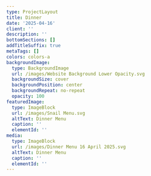 ```yaml
---
type: ProjectLayout
title: Dinner
date: '2025-04-16'
client: ''
description: ''
bottomSections: []
addTitleSuffix: true
metaTags: []
colors: colors-a
backgroundImage:
  type: BackgroundImage
  url: /images/Website Background Lower Opacity.svg
  backgroundSize: cover
  backgroundPosition: center
  backgroundRepeat: no-repeat
  opacity: 100
featuredImage:
  type: ImageBlock
  url: /images/Snail Menu.svg
  altText: Dinner Menu
  caption: ''
  elementId: ''
media:
  type: ImageBlock
  url: /images/Dinner Menu 16 April 2025.svg
  altText: Dinner Menu
  caption: ''
  elementId: ''
---
```

